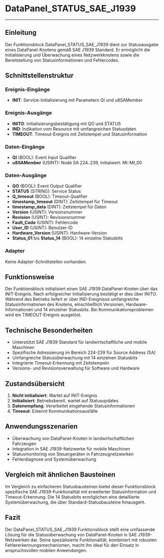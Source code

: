 # DataPanel_STATUS_SAE_J1939

* * * * * * * * * *

## Einleitung
Der Funktionsblock DataPanel_STATUS_SAE_J1939 dient zur Statusausgabe eines DataPanel-Knotens gemäß SAE J1939 Standard. Er ermöglicht die Initialisierung und Überwachung eines Netzwerkknotens sowie die Bereitstellung von Statusinformationen und Fehlercodes.

## Schnittstellenstruktur

### **Ereignis-Eingänge**
- **INIT**: Service-Initialisierung mit Parametern QI und u8SAMember

### **Ereignis-Ausgänge**
- **INITO**: Initialisierungsbestätigung mit QO und STATUS
- **IND**: Indikation vom Resource mit umfangreichen Statusdaten
- **TIMEOUT**: Timeout-Ereignis mit Zeitstempel und Statusinformation

### **Daten-Eingänge**
- **QI** (BOOL): Event Input Qualifier
- **u8SAMember** (USINT): Node SA 224..239, Initialwert: MI::MI_00

### **Daten-Ausgänge**
- **QO** (BOOL): Event Output Qualifier
- **STATUS** (STRING): Service Status
- **Q_timeout** (BOOL): Timeout-Qualifier
- **timestamp_timeout** (DINT): Zeitstempel für Timeout
- **timestamp_data** (DINT): Zeitstempel für Daten
- **Version** (USINT): Versionsnummer
- **Revision** (USINT): Revisionsnummer
- **Fault_Code** (USINT): Fehlercode
- **User_ID** (USINT): Benutzer-ID
- **Hardware_Version** (USINT): Hardware-Version
- **Status_01** bis **Status_14** (BOOL): 14 einzelne Statusbits

### **Adapter**
Keine Adapter-Schnittstellen vorhanden.

## Funktionsweise
Der Funktionsblock initialisiert einen SAE J1939 DataPanel-Knoten über das INIT-Ereignis. Nach erfolgreicher Initialisierung bestätigt er dies über INITO. Während des Betriebs liefert er über IND-Ereignisse umfangreiche Statusinformationen des Knotens, einschließlich Versionen, Hardware-Informationen und 14 einzelner Statusbits. Bei Kommunikationsproblemen wird ein TIMEOUT-Ereignis ausgelöst.

## Technische Besonderheiten
- Unterstützt SAE J1939 Standard für landwirtschaftliche und mobile Maschinen
- Spezifische Adressierung im Bereich 224-239 für Source Address (SA)
- Umfangreiche Statusüberwachung mit 14 einzelnen Statusbits
- Integrierte Timeout-Erkennung mit Zeitstempeln
- Versions- und Revisionsverwaltung für Software und Hardware

## Zustandsübersicht
1. **Nicht initialisiert**: Wartet auf INIT-Ereignis
2. **Initialisiert**: Betriebsbereit, wartet auf Statusupdates
3. **Datenempfang**: Verarbeitet eingehende Statusinformationen
4. **Timeout**: Erkennt Kommunikationsausfälle

## Anwendungsszenarien
- Überwachung von DataPanel-Knoten in landwirtschaftlichen Fahrzeugen
- Integration in SAE J1939-Netzwerke für mobile Maschinen
- Statusmonitoring von Steuergeräten in Fahrzeugnetzwerken
- Fehlerdiagnose und Systemüberwachung

## Vergleich mit ähnlichen Bausteinen
Im Vergleich zu einfacheren Statusbausteinen bietet dieser Funktionsblock spezifische SAE J1939-Funktionalität mit erweiterter Statusinformation und Timeout-Erkennung. Die 14 Statusbits ermöglichen eine detaillierte Systemüberwachung, die über Standard-Statusbausteine hinausgeht.

## Fazit
Der DataPanel_STATUS_SAE_J1939 Funktionsblock stellt eine umfassende Lösung für die Statusüberwachung von DataPanel-Knoten in SAE J1939-Netzwerken dar. Seine spezialisierte Funktionalität, kombiniert mit robusten Fehlererkennungsmechanismen, macht ihn ideal für den Einsatz in anspruchsvollen mobilen Anwendungen.